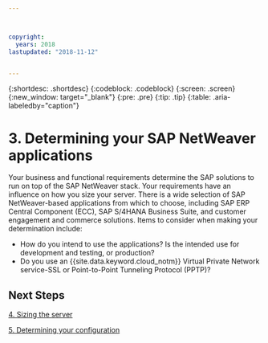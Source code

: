 ```yaml
---



copyright:
  years: 2018
lastupdated: "2018-11-12"


---
```


{:shortdesc: .shortdesc}
{:codeblock: .codeblock}
{:screen: .screen}
{:new_window: target="_blank"}
{:pre: .pre}
{:tip: .tip}
{:table: .aria-labeledby="caption"}


# 3. Determining your SAP NetWeaver applications

Your business and functional requirements determine the SAP solutions to run on top of the SAP NetWeaver stack. Your requirements have an influence on how you size your server. There is a wide selection of SAP NetWeaver-based applications from which to choose, including SAP ERP Central Component (ECC), SAP S/4HANA Business Suite, and customer engagement and commerce solutions. Items to consider when making your determination include:

  * How do you intend to use the applications? Is the intended use for development and testing, or production?
  * Do you use an {{site.data.keyword.cloud_notm}} Virtual Private Network service-SSL or Point-to-Point Tunneling Protocol (PPTP)?

## Next Steps

  [4. Sizing the server](/docs/infrastructure/sap-netweaver/sap-size-server.html)

  [5. Determining your configuration](/docs/infrastructure/sap-netweaver/sap-determine-configuration.html)
